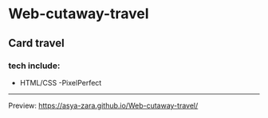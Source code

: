 # Web-cutaway-travel
## Card travel
### tech include:
- HTML/CSS 
-PixelPerfect
***
Preview:  https://asya-zara.github.io/Web-cutaway-travel/
